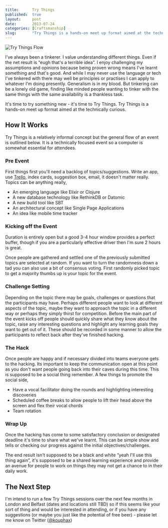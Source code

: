 ```yaml
---
title:      Try Things
published:  true
layout:     post
date:       2013-07-24
categories: [Craftsmanship]
slug:       "Try Things is a hands-on meet up format aimed at the technically curious. I'll be running some in London and Belfast soon."
---
```

<p><img alt="Try Things Flow" src="/images/blog/trythings.png?1381339182"></p>

<p>I've always been a tinkerer.  I value understanding different things. Even if the net result is “eugh that's a terrible idea”. I enjoy challenging my assumptions and opinions because being proven wrong means I've learnt something and that's good.  And while I may never use the language or tech I've tinkered with there may well be principles or practises I can apply to whatever I'm doing presently. Generalism is in my blood.  But tinkering can be a lonely old game, finding like minded people wanting to tinker with the same things with the same availability is a thankless task.</p>

<p>It's time to try something new - it's time to Try Things.  Try Things is a hands-on meet up format aimed at the technically curious.</p>

<h2>How It Works</h2>

<p>Try Things is a relatively informal concept but the general flow of an event is outlined below.  It is a technically focused event so a computer is somewhat essential for attendees.</p>

<h3>Pre Event</h3>

<p>First things first you'll need a backlog of topics/suggestions.  Write an app, use <a href="http://trello.com">Trello</a>, index cards, suggestion box, email, it doesn't matter really.  Topics can be anything really,</p>

<ul>
<li>An emerging language like Elixir or Clojure</li>
<li>A new database technology like RethinkDB or Datomic</li>
<li>A new build tool like SBT </li>
<li>An architectural concept like Single Page Applications</li>
<li>An idea like mobile time tracker</li>
</ul>

<h3>Kicking off the Event</h3>

<p>Duration is entirely open but a good 3-4 hour window provides a perfect buffer, though if you are a particularly effective driver then I'm sure 2 hours is great.</p>

<p>Once people are gathered and settled one of the previously submitted topics are selected at random.  If you want to turn the randomness down a tad you can also use a bit of consensus voting.  First randomly picked topic to get a majority thumbs up is your topic for the event.</p>

<h3>Challenge Setting</h3>

<p>Depending on the topic there may be goals, challenges or questions that the participants may have.  Perhaps different people want to look at different aspects of the topic, maybe they want to approach the topic in a different way or perhaps they simply thirst for competition.  Before the main part of the event kicks off people should quickly share what they know about the topic, raise any interesting questions and highlight any learning goals they want to get out of it.  These should be recorded in some manner to allow the participants to reflect back after they've finished hacking.</p>

<h3>The Hack</h3>

<p>Once people are happy and if necessary divided into teams everyone gets to the hacking.  Its important to keep the communication open at this point as you don't want people going back into their caves during this time.  This is supposed to be a social thing remember.  A few things to promote the social side,</p>

<ul>
<li>Have a vocal facilitator doing the rounds and highlighting interesting discoveries</li>
<li>Scheduled coffee breaks to allow people to lift their head above the screen and flex their vocal chords</li>
<li>Team rotation</li>
</ul>

<h3>Wrap Up</h3>

<p>Once the hacking has come to some satisfactory conclusion or designated deadline it's time to share what we've learnt.  This can be simple show and tells or checking our progress against the initial objectives/challenges.  </p>

<p>The end result isn't supposed to be a black and white “yeah I'll use this thing again”, it's supposed to be a shared learning experience and provide an avenue for people to work on things they may not get a chance to in their daily work.</p>

<h2>The Next Step</h2>

<p>I'm intend to run a few Try Things sessions over the next few months in London and Belfast (dates and locations still TBD) so if this seems like your sort of thing and would be interested in attending, or if you have any suggestions (or maybe you just like the potential of free beer) - please let me know on Twitter (<a href="http://twitter.com/kouphax">@kouphax</a>)</p>
